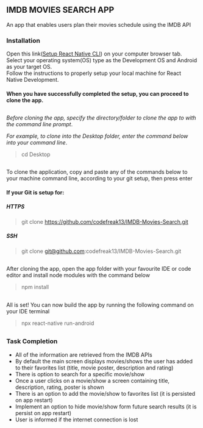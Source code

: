 ## IMDB MOVIES SEARCH APP

An app that enables users plan their movies schedule using the IMDB API

### Installation

Open this link([Setup React Native CLI](https://reactnative.dev/docs/environment-setup)) on your computer browser tab.   
Select your operating system(OS) type as the Development OS and Android as your target OS.   
Follow the instructions to properly setup your local machine for React Native Development.

#### When you have successfully completed the setup, you can proceed to clone the app.
##

*Before cloning the app, specify the directory/folder to clone the app to with the command line prompt*.

*For example, to clone into the Desktop folder, enter the command below into your command line*.

> cd Desktop

##

To clone the application, copy and paste any of the commands below to your machine command line, according to your git setup, then press enter

#### If your Git is setup for:

##### HTTPS

> git clone https://github.com/codefreak13/IMDB-Movies-Search.git

##### SSH

> git clone git@github.com:codefreak13/IMDB-Movies-Search.git
##

After cloning the app, open the app folder with your favourite IDE or code editor and install node modules with the command below

> npm install
##

All is set!
You can now build the app by running the following command on your IDE terminal
>npx react-native run-android

##

### Task Completion

- All of the information are retrieved from the IMDB APIs
- By default the main screen displays movies/shows the user has added to their favorites list (title, movie poster, description and rating)
- There is option to search for a specific movie/show
- Once a user clicks on a movie/show a screen containing title, description, rating, poster is shown
- There is an option to add the movie/show to favorites list (it is persisted on app restart)
- Implement an option to hide movie/show form future search results (it is persist on app restart)
- User is informed if the internet connection is lost


